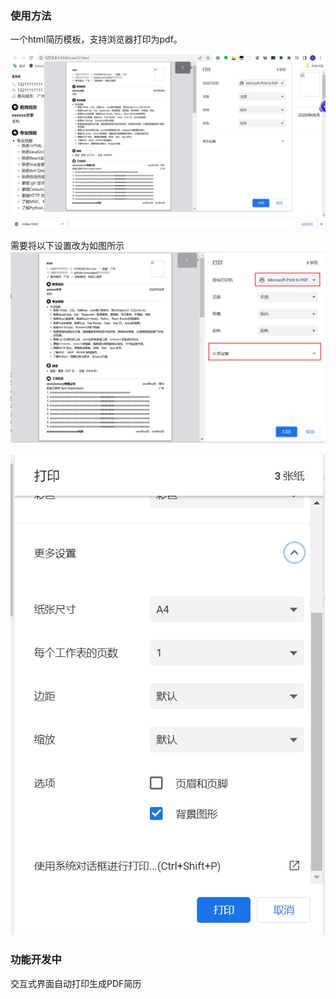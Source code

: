 ### 使用方法

一个html简历模板，支持浏览器打印为pdf。

![](./assets/print.png)


需要将以下设置改为如图所示
![](./assets/guide.png)

![](./assets/setting.png)



### 功能开发中

交互式界面自动打印生成PDF简历